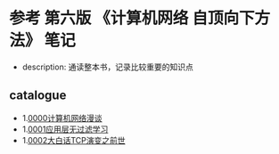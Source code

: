 # 参考 第六版 《计算机网络 自顶向下方法》 笔记

- description: 通读整本书，记录比较重要的知识点


## 	catalogue

- 1.[0000计算机网络漫谈]([http](https://github.com/lxhguard/computer-network-note/blob/master/0000%E8%AE%A1%E7%AE%97%E6%9C%BA%E7%BD%91%E7%BB%9C%E6%BC%AB%E8%B0%88.md))
- 1.[0001应用层无过滤学习]([http](https://github.com/lxhguard/computer-network-note/blob/master/0001%E5%BA%94%E7%94%A8%E5%B1%82%E6%97%A0%E8%BF%87%E6%BB%A4%E5%AD%A6%E4%B9%A0.md))
- 1.[0002大白话TCP演变之前世]([http](https://github.com/lxhguard/computer-network-note/blob/master/0002%E5%A4%A7%E7%99%BD%E8%AF%9DTCP%E6%BC%94%E5%8F%98%E4%B9%8B%E5%89%8D%E4%B8%96.md))